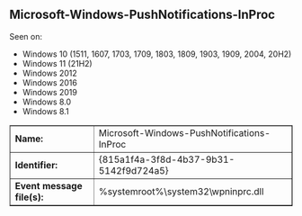## Microsoft-Windows-PushNotifications-InProc

Seen on:
* Windows 10 (1511, 1607, 1703, 1709, 1803, 1809, 1903, 1909, 2004, 20H2)
* Windows 11 (21H2)
* Windows 2012
* Windows 2016
* Windows 2019
* Windows 8.0
* Windows 8.1

<table border="1" class="docutils">
  <tbody>
    <tr>
      <td><b>Name:</b></td>
      <td>Microsoft-Windows-PushNotifications-InProc</td>
    </tr>
    <tr>
      <td><b>Identifier:</b></td>
      <td>{815a1f4a-3f8d-4b37-9b31-5142f9d724a5}</td>
    </tr>
    <tr>
      <td><b>Event message file(s):</b></td>
      <td>%systemroot%\system32\wpninprc.dll</td>
    </tr>
  </tbody>
</table>

&nbsp;

